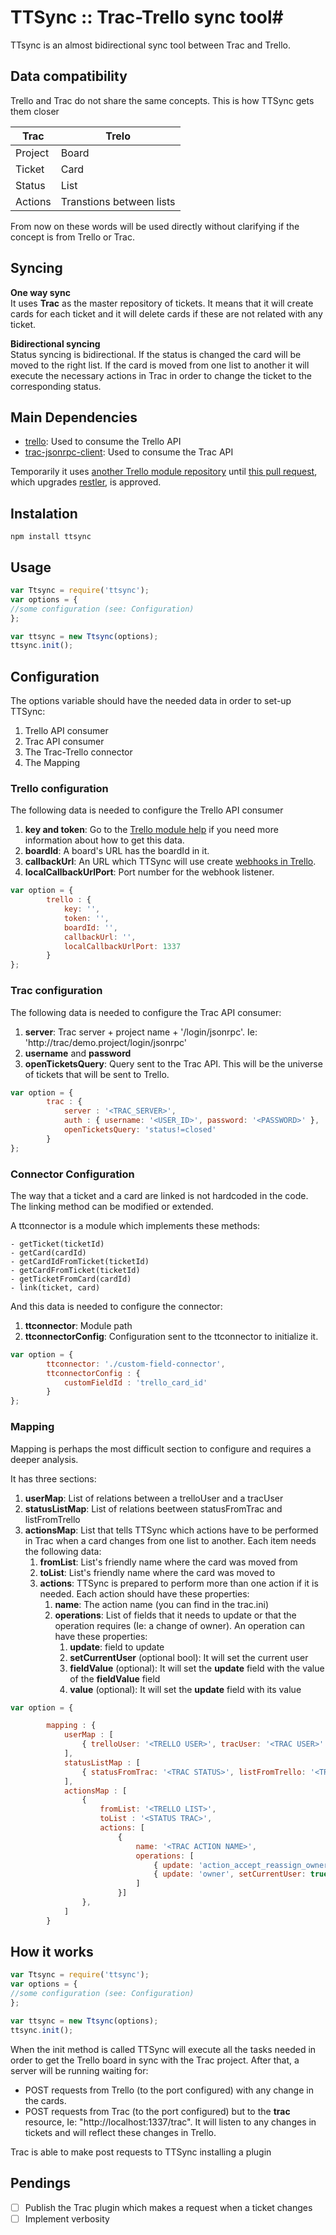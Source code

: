 # TTSync :: Trac-Trello sync tool#

TTsync is an almost bidirectional sync tool between Trac and Trello.

## Data compatibility ##

Trello and Trac do not share the same concepts. This is how TTSync gets them closer
 
Trac|Trelo
------------- | -------------
Project|Board
Ticket|Card
Status|List
Actions|Transtions between lists

From now on these words will be used directly without clarifying if the concept is from Trello or Trac.

## Syncing ##

**One way sync<br/>**
It uses **Trac** as the master repository of tickets. It means that it will create cards for each ticket and it will delete cards if these are not related with any ticket.

**Bidirectional syncing<br/>**
Status syncing is bidirectional. If the status is changed the card will be moved to the right list. If the card is moved from one list to another it will execute the necessary actions in Trac in order to change the ticket to the corresponding status.

## Main Dependencies ##
* [trello](https://www.npmjs.org/package/trello): Used to consume the Trello API
* [trac-jsonrpc-client](https://www.npmjs.org/package/trac-jsonrpc-client): Used to consume the Trac API 

Temporarily it uses [another Trello module repository](https://github.com/kblok/trello "another repository") until [this pull request](https://github.com/GraemeF/trello/pull/9 "this pull request for the Trello module"), which upgrades [restler](https://www.npmjs.org/package/restler "restler"), is approved.

## Instalation ##
```
npm install ttsync
```

## Usage ##
```javascript
var Ttsync = require('ttsync');
var options = {
//some configuration (see: Configuration)
};

var ttsync = new Ttsync(options);
ttsync.init();
```

## Configuration ##
The options variable should have the needed data in order to set-up TTSync:

1. Trello API consumer
2. Trac API consumer
3. The Trac-Trello connector
4. The Mapping

### Trello configuration ###
The following data is needed to configure the Trello API consumer

1. **key and token**: Go to the [Trello module help](https://github.com/GraemeF/trello "Trello module help") if you need more information about how to get this data. 
2. **boardId**: A board's URL has the boardId in it.
3. **callbackUrl**: An URL which TTSync will use create [webhooks in Trello](https://trello.com/docs/gettingstarted/webhooks.html "webhooks in Trello").
4. **localCallbackUrlPort**: Port number for the webhook listener.
 

```javascript
var option = {
        trello : {
            key: '',
            token: '',
            boardId: '',
            callbackUrl: '',
			localCallbackUrlPort: 1337
        }
};
```

### Trac configuration ###
The following data is needed to configure the Trac API consumer:

1. **server**: Trac server + project name + '/login/jsonrpc'. Ie: 'http://trac/demo.project/login/jsonrpc'
2. **username** and **password**
3. **openTicketsQuery**: Query sent to the Trac API. This will be the universe of tickets that will be sent to Trello.

```javascript
var option = {
        trac : {
            server : '<TRAC_SERVER>',
            auth : { username: '<USER_ID>', password: '<PASSWORD>' },
            openTicketsQuery: 'status!=closed'
        }
};
```

### Connector Configuration ###
The way that a ticket and a card are linked is not hardcoded in the code. The linking method can be modified or extended.

A ttconnector is a module which implements these methods:

 	- getTicket(ticketId)
    - getCard(cardId)
    - getCardIdFromTicket(ticketId)
    - getCardFromTicket(ticketId)
    - getTicketFromCard(cardId)
    - link(ticket, card)

And this data is needed to configure the connector: 

1. **ttconnector**: Module path
2. **ttconnectorConfig**: Configuration sent to the ttconnector to initialize it. 


```javascript
var option = {
		ttconnector: './custom-field-connector',
        ttconnectorConfig : {
            customFieldId : 'trello_card_id'
        }
};
```

### Mapping ###
Mapping is perhaps the most difficult section to configure and requires a deeper analysis.

It has three sections:

1. **userMap**: List of relations between a trelloUser and a tracUser
2. **statusListMap**: List of relations beetween statusFromTrac and listFromTrello
3. **actionsMap**: List that tells TTSync which actions have to be performed in Trac when a card changes from one list to another. Each item needs the following data:
	1. **fromList**: List's friendly name where the card was moved from
	2. **toList**: List's friendly name where the card was moved to
	3. **actions**: TTSync is prepared to perform more than one action if it is needed. Each action should have these properties:
		1. **name**: The action name (you can find in the trac.ini)
		2. **operations**: List of fields that it needs to update or that the operation requires (Ie: a change of owner). An operation can have these properties:
			1. **update**: field to update
			2. **setCurrentUser** (optional bool): It will set the current user
			3. **fieldValue** (optional): It will set the **update** field with the value of the **fieldValue** field
			4. **value** (optional): It will set the **update** field with its value 

```javascript
var option = {

        mapping : {
			userMap : [
                { trelloUser: '<TRELLO USER>', tracUser: '<TRAC USER>' }
            ],
            statusListMap : [
                { statusFromTrac: '<TRAC STATUS>', listFromTrello: '<TRELLO STATUS>' },
            ],
            actionsMap : [
                {
                    fromList: '<TRELLO LIST>',
                    toList : '<STATUS TRAC>',
                    actions: [
                        {
                            name: '<TRAC ACTION NAME>',
                            operations: [
                                { update: 'action_accept_reassign_owner', setCurrentUser: true },
                                { update: 'owner', setCurrentUser: true },
                            ]
                        }]
                },
            ]
        }
```

## How it works ##

```javascript
var Ttsync = require('ttsync');
var options = {
//some configuration (see: Configuration)
};

var ttsync = new Ttsync(options);
ttsync.init();
```

When the init method is called TTSync will execute all the tasks needed in order to get the Trello board in sync with the Trac project. After that, a server will be running waiting for:

* POST requests from Trello (to the port configured) with any change in the cards.
* POST requests from Trac (to the port configured) but to the **trac** resource, Ie: "http://localhost:1337/trac". It will listen to any changes in tickets and will reflect these changes in Trello.

Trac is able to make post requests to TTSync installing a plugin

## Pendings ##

- [ ] Publish the Trac plugin which makes a request when a ticket changes
- [ ] Implement verbosity
